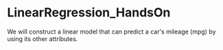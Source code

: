 # LinearRegression_HandsOn
We will construct a linear model that can predict a car's mileage (mpg) by using its other attributes.
